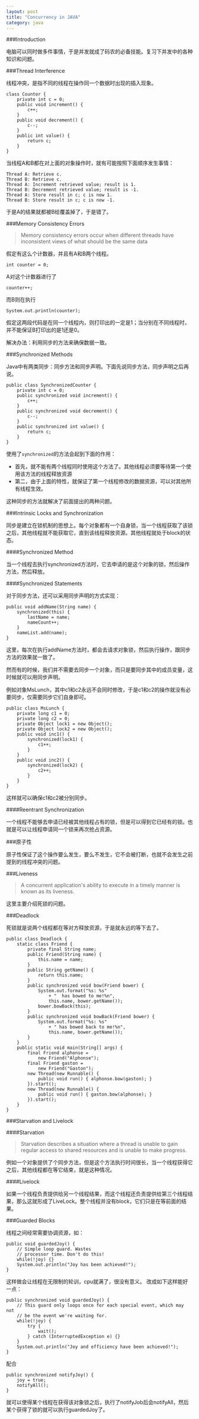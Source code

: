 ```yaml
---
layout: post
title: "Concurrency in JAVA"
category: java
---
```



###Introduction

电脑可以同时做多件事情，于是并发就成了码农的必备技能。复习下并发中的各种知识和问题。

###Thread Interference

线程冲突，是指不同的线程在操作同一个数据时出现的插入现象。

```
class Counter {
    private int c = 0;
    public void increment() {
        c++;
    }
    public void decrement() {
        c--;
    }
    public int value() {
        return c;
    }
}
```
当线程A和B都在对上面的对象操作时，就有可能按照下面顺序发生事情：

	Thread A: Retrieve c.
	Thread B: Retrieve c.
	Thread A: Increment retrieved value; result is 1.
	Thread B: Decrement retrieved value; result is -1.
	Thread A: Store result in c; c is now 1.
	Thread B: Store result in c; c is now -1.

于是A的结果就都被B给覆盖掉了，于是错了。

###Memory Consistency Errors

>Memory consistency errors occur when different threads have inconsistent views of what should be the same data

假定有这么个计数器，并且有A和B两个线程。
```
int counter = 0;
```
A对这个计数器进行了
```
counter++;
```
而B则在执行
```
System.out.println(counter);
```
假定这两段代码是在同一个线程内，则打印出的一定是1；当分别在不同线程时，并不能保证B打印出的是1还是0。

解决办法：利用同步的方法来确保数据一致。

###Synchronized Methods

Java中有两类同步：同步方法和同步声明。下面先说同步方法，同步声明之后再说。

```
public class SynchronizedCounter {
    private int c = 0;
    public synchronized void increment() {
        c++;
    }
    public synchronized void decrement() {
        c--;
    }
    public synchronized int value() {
        return c;
    }
}
```
使用了`synchronized`的方法会起到下面的作用：

* 首先，就不能有两个线程同时使用这个方法了。其他线程必须要等待第一个使用该方法的线程释放资源
* 第二，由于上面的特性，就保证了第一个线程修改的数据资源，可以对其他所有线程生效。

这种同步的方法就解决了前面提出的两种问题。

###Intrinsic Locks and Synchronization

同步是建立在锁机制的思想上。每个对象都有一个自身锁，当一个线程获取了该锁之后，其他线程就不能获取它，直到该线程释放资源。其他线程就处于block的状态。

####Synchronized Method

当一个线程去执行synchronized方法时，它去申请的是这个对象的锁，然后操作方法，然后释放。

####Synchronized Statements

对于同步方法，还可以采用同步声明的方式实现：

```
public void addName(String name) {
    synchronized(this) {
        lastName = name;
        nameCount++;
    }
    nameList.add(name);
}
```

这里，每次在执行addName方法时，都会去请求对象锁，然后执行操作，跟同步方法的效果就一致了。


然而有的时候，我们并不需要去同步一个对象，而只是要同步其中的成员变量，这时候就可以用同步声明。

例如对象MsLunch，其中c1和c2永远不会同时修改，于是c1和c2的操作就没有必要同步，仅需要同步它们自身即可。

```
public class MsLunch {
    private long c1 = 0;
    private long c2 = 0;
    private Object lock1 = new Object();
    private Object lock2 = new Object();
    public void inc1() {
        synchronized(lock1) {
            c1++;
        }
    }
    public void inc2() {
        synchronized(lock2) {
            c2++;
        }
    }
}
```

这样就可以确保c1和c2被分别同步。

####Reentrant Synchronization

一个线程不能够去申请已经被其他线程占有的锁，但是可以得到它已经有的锁。也就是可以让线程申请同一个锁来再次抢占资源。

###原子性

原子性保证了这个操作要么发生，要么不发生，它不会被打断，也就不会发生之前提到的线程冲突的问题。

###Liveness

>A concurrent application's ability to execute in a timely manner is known as its liveness.

这里主要介绍死锁的问题。

###Deadlock

死锁就是说两个线程都在等对方释放资源，于是就永远的等下去了。

```
public class Deadlock {
    static class Friend {
        private final String name;
        public Friend(String name) {
            this.name = name;
        }
        public String getName() {
            return this.name;
        }
        public synchronized void bow(Friend bower) {
            System.out.format("%s: %s"
                + "  has bowed to me!%n", 
                this.name, bower.getName());
            bower.bowBack(this);
        }
        public synchronized void bowBack(Friend bower) {
            System.out.format("%s: %s"
                + " has bowed back to me!%n",
                this.name, bower.getName());
        }
    }
    public static void main(String[] args) {
        final Friend alphonse =
            new Friend("Alphonse");
        final Friend gaston =
            new Friend("Gaston");
        new Thread(new Runnable() {
            public void run() { alphonse.bow(gaston); }
        }).start();
        new Thread(new Runnable() {
            public void run() { gaston.bow(alphonse); }
        }).start();
    }
}
```

###Starvation and Livelock

####Starvation

>Starvation describes a situation where a thread is unable to gain regular access to shared resources and is unable to make progress. 

例如一个对象提供了个同步方法，但是这个方法执行时间很长，当一个线程获得它之后，其他线程都在等它结束，就是这种情况。

####Livelock

如果一个线程负责提供给另一个线程结果，而这个线程还负责提供给第三个线程结果，那么这就形成了LiveLock。整个线程并没有block，它们只是在等前面的结果。

###Guarded Blocks

线程之间经常需要协调资源，如：

```
public void guardedJoy() {
    // Simple loop guard. Wastes
    // processor time. Don't do this!
    while(!joy) {}
    System.out.println("Joy has been achieved!");
}
```

这样做会让线程在无限制的轮训，cpu就满了，很没有意义。
改成如下这样能好一点：

```
public synchronized void guardedJoy() {
    // This guard only loops once for each special event, which may not
    // be the event we're waiting for.
    while(!joy) {
        try {
            wait();
        } catch (InterruptedException e) {}
    }
    System.out.println("Joy and efficiency have been achieved!");
}
```

配合

```
public synchronized notifyJoy() {
    joy = true;
    notifyAll();
}
```

就可以使得某个线程在获得该对象锁之后，执行了notifyJob后会notifyAll，然后某个获得了锁的就可以执行guardedJoy了。





















